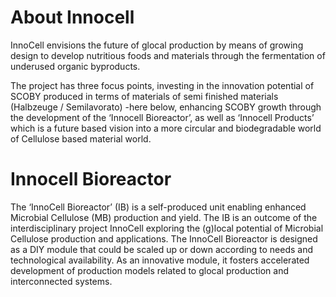 # About Innocell

InnoCell envisions the future of glocal production by means of growing design to develop nutritious foods and materials through the fermentation of underused organic byproducts.

The project has three focus points, investing in the innovation potential of  SCOBY produced in terms of materials of semi finished materials (Halbzeuge / Semilavorato) -here below, enhancing SCOBY growth through the development of the ‘Innocell Bioreactor’, as well as ‘Innocell Products’ which is a future based vision into a more circular and biodegradable world of Cellulose based material world.

# Innocell Bioreactor

The ‘InnoCell Bioreactor’ (IB) is a self-produced unit enabling enhanced Microbial Cellulose (MB) production and yield. The IB is an outcome of the interdisciplinary project InnoCell exploring the (g)local potential of Microbial Cellulose production and applications. The InnoCell Bioreactor is designed as a DIY module that could be scaled up or down according to needs and technological availability. As an innovative module, it fosters accelerated development of production models related to glocal production and interconnected systems.
